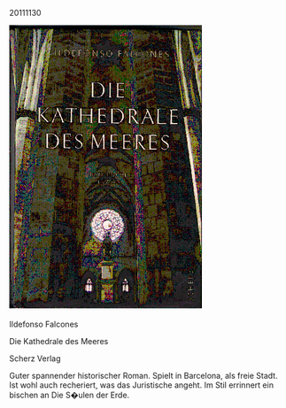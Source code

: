 



20111130
  

![](../_bilder/20111130_falcones0.png)  

  

Ildefonso Falcones  

Die Kathedrale des Meeres  

Scherz Verlag  

  

Guter spannender historischer Roman. Spielt in Barcelona, als freie Stadt. Ist wohl auch recheriert, was das Juristische angeht. Im Stil errinnert ein bischen an Die S�ulen der Erde.  

  

  

  

  

  

